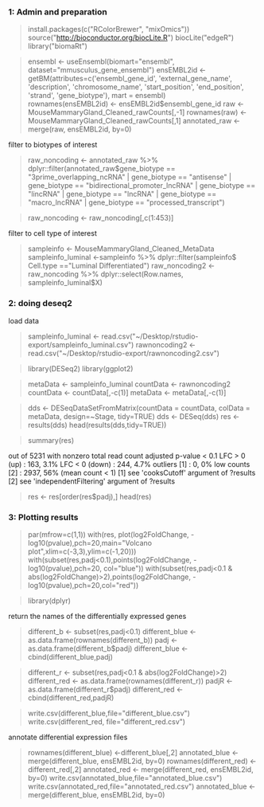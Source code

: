 ### 1: Admin and preparation

> install.packages(c("RColorBrewer", "mixOmics"))
> source("http://bioconductor.org/biocLite.R")
> biocLite("edgeR")
> library("biomaRt")

> ensembl    <- useEnsembl(biomart="ensembl", dataset="mmusculus_gene_ensembl")
> ensEMBL2id <- getBM(attributes=c('ensembl_gene_id', 'external_gene_name', 'description',
>                                  'chromosome_name', 'start_position', 'end_position', 
>                                  'strand', 'gene_biotype'), mart = ensembl)  
> rownames(ensEMBL2id) <- ensEMBL2id$ensembl_gene_id
> raw <-MouseMammaryGland_Cleaned_rawCounts[,-1]
> rownames(raw) <- MouseMammaryGland_Cleaned_rawCounts[,1]
> annotated_raw  <- merge(raw, ensEMBL2id, by=0)

filter to biotypes of interest 

> raw_noncoding <- annotated_raw %>% dplyr::filter(annotated_raw$gene_biotype == 
>                                                    "3prime_overlapping_ncRNA" |
>                                                    gene_biotype == "antisense" |
>                                                    gene_biotype == "bidirectional_promoter_lncRNA" |
>                                                    gene_biotype == "lincRNA" |
>                                                    gene_biotype == "lncRNA" |
>                                                    gene_biotype == "macro_lncRNA" |
>                                                    gene_biotype ==  "processed_transcript")
> 

> raw_noncoding <- raw_noncoding[,c(1:453)] 

filter to cell type of interest

> sampleinfo <- MouseMammaryGland_Cleaned_MetaData
> sampleinfo_luminal <-sampleinfo %>% dplyr::filter(sampleinfo$
>                                                     Cell.type =="Luminal Differentiated")
> raw_noncoding2 <- raw_noncoding %>% dplyr::select(Row.names, sampleinfo_luminal$X)

### 2: doing deseq2

load data

> sampleinfo_luminal <- read.csv("~/Desktop/rstudio-export/sampleinfo_luminal.csv")
> rawnoncoding2 <- read.csv("~/Desktop/rstudio-export/rawnoncoding2.csv")

> library(DESeq2)
> library(ggplot2)

> metaData <- sampleinfo_luminal
> countData <- rawnoncoding2
> countData <- countData[,-c(1)]
> metaData <- metaData[,-c(1)]

> dds <- DESeqDataSetFromMatrix(countData = countData, 
>                               colData = metaData,
>                               design=~Stage, tidy=TRUE)
> dds <- DESeq(dds)
> res <- results(dds)
> head(results(dds,tidy=TRUE))

> summary(res)

out of 5231 with nonzero total read count
adjusted p-value < 0.1
LFC > 0 (up)       : 163, 3.1%
LFC < 0 (down)     : 244, 4.7%
outliers [1]       : 0, 0%
low counts [2]     : 2937, 56%
(mean count < 1)
[1] see 'cooksCutoff' argument of ?results
[2] see 'independentFiltering' argument of ?results

> res <- res[order(res$padj),]
> head(res)

### 3: Plotting results

> par(mfrow=c(1,1))
> with(res, plot(log2FoldChange, -log10(pvalue),pch=20,main="Volcano plot",xlim=c(-3,3),ylim=c(-1,20)))
> with(subset(res,padj<0.1),points(log2FoldChange, -log10(pvalue),pch=20, col="blue"))
> with(subset(res,padj<0.1 & abs(log2FoldChange)>2),points(log2FoldChange, -log10(pvalue),pch=20,col="red"))

> library(dplyr)

return the names of the differentially expressed genes

> different_b <- subset(res,padj<0.1)
> different_blue <- as.data.frame(rownames(different_b))
> padj <- as.data.frame(different_b$padj)
> different_blue <- cbind(different_blue,padj)

> different_r <- subset(res,padj<0.1 & abs(log2FoldChange)>2)
> different_red <- as.data.frame(rownames(different_r))
> padjR <- as.data.frame(different_r$padj)
> different_red <- cbind(different_red,padjR)

> write.csv(different_blue,file="different_blue.csv")
> write.csv(different_red, file="different_red.csv")

annotate differential expression files

> rownames(different_blue) <-different_blue[,2]
> annotated_blue  <- merge(different_blue, ensEMBL2id, by=0)
> rownames(different_red) <-different_red[,2]
> annotated_red  <- merge(different_red, ensEMBL2id, by=0)
> write.csv(annotated_blue,file="annotated_blue.csv")
> write.csv(annotated_red,file="annotated_red.csv")
> annotated_blue  <- merge(different_blue, ensEMBL2id, by=0)
